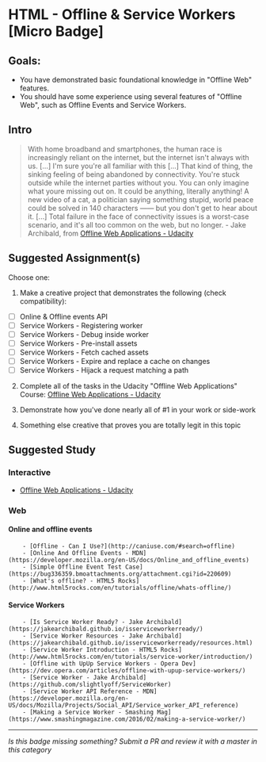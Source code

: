 HTML - Offline & Service Workers [Micro Badge]
=================================================


Goals:
------

- You have demonstrated basic foundational knowledge in "Offline Web" features.
- You should have some experience using several features of "Offline Web", such as Offline Events and Service Workers.


Intro
-----

> With home broadband and smartphones, the human race is increasingly reliant on the internet, but the internet isn't always with us. [...] I'm sure you're all familiar with this [...] That kind of thing, the sinking feeling of being abandoned by connectivity. You're stuck outside while the internet parties without you. You can only imagine what youre missing out on. It could be anything, literally anything! A new video of a cat, a politician saying something stupid, world peace could be solved in 140 characters —— but you don't get to hear about it. [...] Total failure in the face of connectivity issues is a worst-case scenario, and it's all too common on the web, but no longer. - Jake Archibald, from [Offline Web Applications - Udacity](https://www.udacity.com/course/offline-web-applications--ud899)


Suggested Assignment(s)
-----------------------

Choose one:

1) Make a creative project that demonstrates the following (check compatibility):  
- [ ] Online & Offline events API
- [ ] Service Workers - Registering worker
- [ ] Service Workers - Debug inside worker
- [ ] Service Workers - Pre-install assets
- [ ] Service Workers - Fetch cached assets
- [ ] Service Workers - Expire and replace a cache on changes
- [ ] Service Workers - Hijack a request matching a path

2) Complete all of the tasks in the Udacity "Offline Web Applications" Course: [Offline Web Applications - Udacity](https://www.udacity.com/course/offline-web-applications--ud899)
 
3) Demonstrate how you've done nearly all of #1 in your work or side-work

4) Something else creative that proves you are totally legit in this topic


Suggested Study
---------------

### Interactive 

- [Offline Web Applications - Udacity](https://www.udacity.com/course/offline-web-applications--ud899)

### Web

#### Online and offline events

		- [Offline - Can I Use?](http://caniuse.com/#search=offline)
		- [Online And Offline Events - MDN](https://developer.mozilla.org/en-US/docs/Online_and_offline_events)
		- [Simple Offline Event Test Case](https://bug336359.bmoattachments.org/attachment.cgi?id=220609)
		- [What's offline? - HTML5 Rocks](http://www.html5rocks.com/en/tutorials/offline/whats-offline/)

#### Service Workers

		- [Is Service Worker Ready? - Jake Archibald](https://jakearchibald.github.io/isserviceworkerready/)
		- [Service Worker Resources - Jake Archibald](https://jakearchibald.github.io/isserviceworkerready/resources.html)
		- [Service Worker Introduction - HTML5 Rocks](http://www.html5rocks.com/en/tutorials/service-worker/introduction/)
		- [Offline with UpUp Service Workers - Opera Dev](https://dev.opera.com/articles/offline-with-upup-service-workers/)
		- [Service Worker - Jake Archibald](https://github.com/slightlyoff/ServiceWorker)
		- [Service Worker API Reference - MDN](https://developer.mozilla.org/en-US/docs/Mozilla/Projects/Social_API/Service_worker_API_reference)
		- [Making a Service Worker - Smashing Mag](https://www.smashingmagazine.com/2016/02/making-a-service-worker/)


-----

*Is this badge missing something? Submit a PR and review it with a master in this category*
